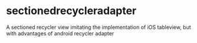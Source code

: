 # sectionedrecycleradapter
A sectioned recycler view imitating the implementation of iOS tableview, but with advantages of android recycler adapter
